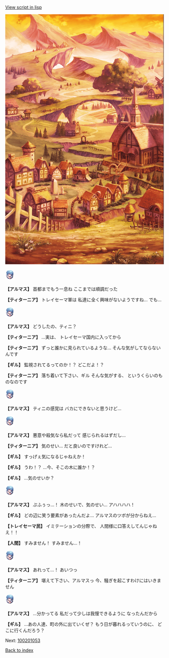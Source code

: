 [View script in lisp](../scripts/100201051.txt)

![004_outland_enening.png](../images/backgrounds/004_outland_enening.png)

<img src="../images/units/3103811.png" alt="3103811.png" height="34"/>

**【アルマス】**
首都までもう一息ね
ここまでは順調だった

**【ティターニア】**
トレイセーマ軍は
私達に全く興味がないようですね…
でも…

<img src="../images/units/3103811.png" alt="3103811.png" height="34"/>

**【アルマス】**
どうしたの、ティニ？

**【ティターニア】**
…実は、
トレイセーマ国内に入ってから

**【ティターニア】**
ずっと誰かに見られているような…
そんな気がしてならないんです

**【ギル】**
監視されてるってのか！？
どこだよ！？

**【ティターニア】**
落ち着いて下さい、ギル
そんな気がする、
というくらいのものなのです

<img src="../images/units/3103811.png" alt="3103811.png" height="34"/>

**【アルマス】**
ティニの感覚は
バカにできないと思うけど…

<img src="../images/units/3103811.png" alt="3103811.png" height="34"/>

**【アルマス】**
悪意や殺気なら私だって
感じられるはずだし…

**【ティターニア】**
気のせい…
だと良いのですけれど…

**【ギル】**
すっげぇ気になるじゃねえか！

**【ギル】**
うわ！？
…今、そこの木に誰か！？

**【ギル】**
…気のせいか？

<img src="../images/units/3103811.png" alt="3103811.png" height="34"/>

**【アルマス】**
ぷふぅっ…！
木のせいで、気のせい…
アハハハハ！

**【ギル】**
どの辺に笑う要素があったんだよ…
アルマスのツボが分からねえ…

**【トレイセーマ民】**
イミテーションの分際で、
人間様に口答えしてんじゃねえ！！

**【人間】**
すみません！
すみません…！

<img src="../images/units/3103811.png" alt="3103811.png" height="34"/>

**【アルマス】**
あれって…！
あいつっ

**【ティターニア】**
堪えて下さい、アルマスっ
今、騒ぎを起こすわけにはいきません

<img src="../images/units/3103811.png" alt="3103811.png" height="34"/>

**【アルマス】**
…分かってる
私だって少しは我慢できるように
なったんだから

**【ギル】**
…あの人達、町の外に出ていくぜ？
もう日が暮れるっていうのに、
どこに行くんだろう？


Next: [100201053](100201053.md)

[Back to index](index.md)
